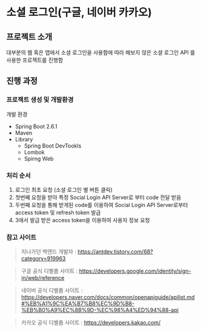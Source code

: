 # 소셜 로그인(구글, 네이버 카카오)
## 프로젝트 소개
대부분의 웹 혹은 앱에서 소셜 로그인을 사용함에 따라 해보지 않은 소셜 로그인 API 를 사용한 프로젝트를 진행함

## 진행 과정
### 프로젝트 생성 및 개발환경
개발 환경
 - Spring Boot 2.6.1
 - Maven
 - Library
    - Spring Boot DevTookls
    - Lombok
    - Spirng Web

### 처리 순서
1. 로그인 최초 요청 (소셜 로그인 별 버튼 클릭)
2. 첫번째 요청을 받아 특정 Social Login API Server로 부터 code 전달 받음
3. 두번째 요청을 통해 받게된 code를 이용하여 Social Login API Server로부터 access token 및 refresh token 발급
4. 3에서 발급 받은 access token을 이용하여 사용자 정보 요청

### 참고 사이트
> 지나가던 백엔드 개발자 : https://antdev.tistory.com/68?category=919963
  
> 구글 공식 디벨롭 사이트 : https://developers.google.com/identity/sign-in/web/reference
    
> 네이버 공식 디벨롭 사이트 : https://developers.naver.com/docs/common/openapiguide/apilist.md#%EB%A1%9C%EA%B7%B8%EC%9D%B8-%EB%B0%A9%EC%8B%9D-%EC%98%A4%ED%94%88-api
 
> 카카오 공식 디벨롭 사이트 : https://developers.kakao.com/
